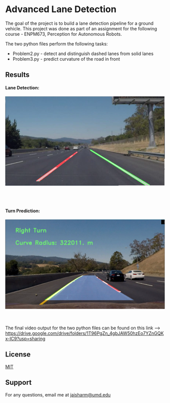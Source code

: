 # Advanced Lane Detection

The goal of the project is to build a lane detection pipeline for a ground vehicle. This project was done as part of an assignment for  the following course - ENPM673, Perception for Autonomous Robots.

The two python files perform the following tasks:
- Problem2.py - detect and distinguish dashed lanes from solid lanes
- Problem3.py - predict curvature of the road in front

## Results

#### Lane Detection: 
<p align="center">
  <img src = "Images/lanes.PNG" width = "600">
</p>

<br/><br/>

#### Turn Prediction:
<p align="center">
  <img src = "Images/Lanes2.PNG" width = "600">
</p>

<br/><br/>
The final video output for the two python files can be found on this link --> https://drive.google.com/drive/folders/1T96PgZn_4gbJAW50hzEo7YZnGQKx-IC9?usp=sharing

## License
[MIT](https://choosealicense.com/licenses/mit/)


## Support
For any questions, email me at jaisharm@umd.edu
